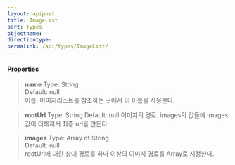 ```yaml
---
layout: apipost
title: ImageList
part: Types
objectname: 
directiontype: 
permalink: /api/types/ImageList/
---
```



#### Properties

> **name** 
> Type: String           
> Default: null   
> 이름. 이미지리스트를 참조하는 곳에서 이 이름을 사용한다.               

> **rootUrl** 
> Type: String 
> Default: null 
> 이미지의 경로. images의 값들에 images값이 더해져서 최종 url을 만든다
 
> **images** 
> Type: Array of String            
> Default: null  
> rootUrl에 대한 상대 경로를 하나 이상의 이미지 경로를 Array로 지정한다.

